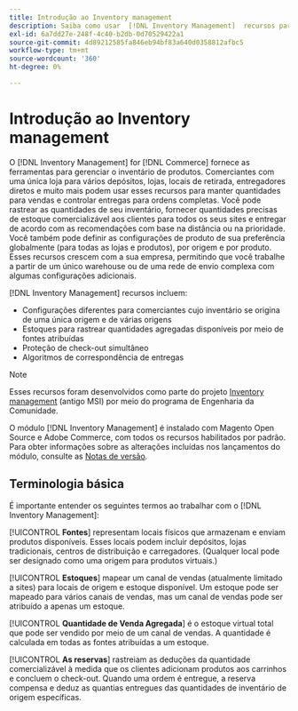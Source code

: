 ```yaml
---
title: Introdução ao Inventory management
description: Saiba como usar  [!DNL Inventory Management]  recursos para gerenciar estoque em vários locais para que seu  [!DNL Commerce] armazenamento reflita com precisão o estoque físico.
exl-id: 6a7dd27e-248f-4c40-b2db-0d70529422a1
source-git-commit: 4d89212585fa846eb94bf83a640d0358812afbc5
workflow-type: tm+mt
source-wordcount: '360'
ht-degree: 0%

---
```


# Introdução ao Inventory management

O [!DNL Inventory Management] for [!DNL Commerce] fornece as ferramentas para gerenciar o inventário de produtos. Comerciantes com uma única loja para vários depósitos, lojas, locais de retirada, entregadores diretos e muito mais podem usar esses recursos para manter quantidades para vendas e controlar entregas para ordens completas. Você pode rastrear as quantidades de seu inventário, fornecer quantidades precisas de estoque comercializável aos clientes para todos os seus sites e entregar de acordo com as recomendações com base na distância ou na prioridade. Você também pode definir as configurações de produto de sua preferência globalmente (para todas as lojas e produtos), por origem e por produto. Esses recursos crescem com a sua empresa, permitindo que você trabalhe a partir de um único warehouse ou de uma rede de envio complexa com algumas configurações adicionais.

[!DNL Inventory Management] recursos incluem:

- Configurações diferentes para comerciantes cujo inventário se origina de uma única origem e de várias origens
- Estoques para rastrear quantidades agregadas disponíveis por meio de fontes atribuídas
- Proteção de check-out simultâneo
- Algoritmos de correspondência de entregas

>[!NOTE]
>
>Esses recursos foram desenvolvidos como parte do projeto [Inventory management](https://github.com/magento/inventory) (antigo MSI) por meio do programa de Engenharia da Comunidade.<br/>
>
>O módulo [!DNL Inventory Management] é instalado com Magento Open Source e Adobe Commerce, com todos os recursos habilitados por padrão. Para obter informações sobre as alterações incluídas nos lançamentos do módulo, consulte as [Notas de versão](release-notes.md).

## Terminologia básica

É importante entender os seguintes termos ao trabalhar com o [!DNL Inventory Management]:

[!UICONTROL **Fontes**] representam locais físicos que armazenam e enviam produtos disponíveis. Esses locais podem incluir depósitos, lojas tradicionais, centros de distribuição e carregadores. (Qualquer local pode ser designado como uma origem para produtos virtuais.)

[!UICONTROL **Estoques**] mapear um canal de vendas (atualmente limitado a sites) para locais de origem e estoque disponível. Um estoque pode ser mapeado para vários canais de vendas, mas um canal de vendas pode ser atribuído a apenas um estoque.

[!UICONTROL **Quantidade de Venda Agregada**] é o estoque virtual total que pode ser vendido por meio de um canal de vendas. A quantidade é calculada em todas as fontes atribuídas a um estoque.

[!UICONTROL **As reservas**] rastreiam as deduções da quantidade comercializável à medida que os clientes adicionam produtos aos carrinhos e concluem o check-out. Quando uma ordem é entregue, a reserva compensa e deduz as quantias entregues das quantidades de inventário de origem específicas.
